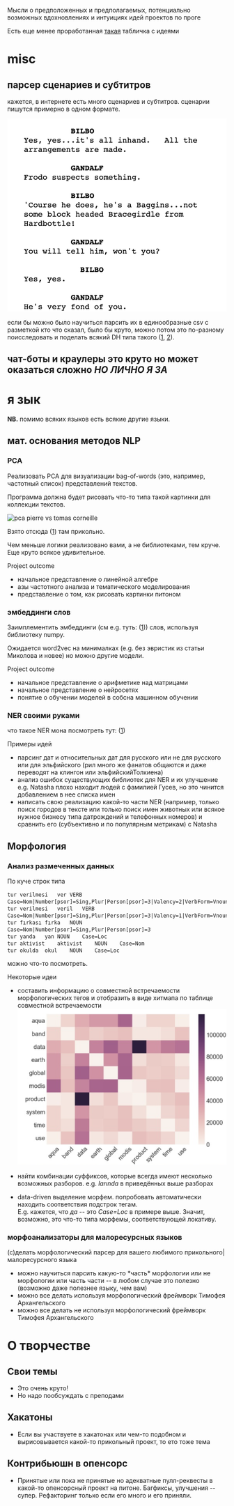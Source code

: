 Мысли о предположенных и предполагаемых, потенциально возможных вдохновлениях и интуициях идей проектов по проге


Есть еще менее проработанная [такая](https://docs.google.com/spreadsheets/d/1S0c-ZEpQuF2zuE3EEMZwnyrYfrBAHNTReo8c8jeELVk/edit?usp=sharing) табличка с идеями


# misc

## парсер сценариев и субтитров
кажется, в интернете есть много сценариев и субтитров. сценарии пишутся примерно в одном формате.

![script exapmle](img/script_example.png)

если бы можно было научиться парсить их в единообразные csv с разметкой кто что сказал, было бы круто, можно потом это по-разному поисследовать и поделать всякий DH типа такого ([1](https://pudding.cool/2017/08/screen-direction/), [2](https://pudding.cool/2017/03/film-dialogue/)).

## чат-боты и краулеры это круто но может оказаться сложно *НО ЛИЧНО Я ЗА*


# я зык
**NB.** помимо всяких языков есть всякие другие языки.

## мат. основания методов NLP
### PCA
Реализовать PCA для визуализации bag-of-words (это, например, частотный список) представлений текстов.

Программа должна будет рисовать что-то типа такой картинки для коллекции текстов.

![pca pierre vs tomas corneille](https://dragonfly.hypotheses.org/files/2013/09/genres2-pca.png)

Взято отсюда ([1](https://dragonfly.hypotheses.org/472)) там прикольно.


Чем меньше логики реализовано вами, а не библиотеками, тем круче. Еще круто всякое удивительное.

Project outcome
+ начальное представление о линейной алгебре
+ азы частотного анализа и тематического моделирования
+ представление о том, как рисовать картинки питоном

### эмбеддинги слов
Заимплементить эмбеддинги (см e.g. туть: ([1](https://rusvectores.org/ru/calculator/#))) слов, используя библиотеку numpy. 

Ожидается word2vec на минималках (e.g. без эвристик из статьи Миколова и новее) но можно другие модели.

Project outcome
+ начальное представление о арифметике над матрицами
+ начальное представление о нейросетях
+ понятие о обучении моделей в собсна машинном обучении

### NER своими руками
что такое NER мона посмотреть тут: ([1](https://habr.com/ru/company/abbyy/blog/449514/))


Примеры идей
* парсинг дат и относительных дат для русского или не для русского или для эльфийского (рил много же фанатов общаются и даже переводят на клингон или эльфийскийТолкиена)
* анализ ошибок существующих библиотек для NER и их улучшение
  e.g. Natasha плохо находит людей с фамилией Гусев, но это чинится добавлением в нее списка имен
* написать свою реализацию какой-то части NER (например, только поиск городов в тексте или только поиск имен животных или всякое нужное бизнесу типа датрождений и телефонных номеров) и сравнить его (субъективно и по популярным метрикам) с Natasha

## Морфология

### Анализ размеченных данных
По куче строк типа

```
tur	verilmesi	ver	VERB	Case=Nom|Number[psor]=Sing,Plur|Person[psor]=3|Valency=2|VerbForm=Vnoun|Voice=Pass
tur	verilmesi	veril	VERB	Case=Nom|Number[psor]=Sing,Plur|Person[psor]=3|Valency=1|VerbForm=Vnoun
tur	fırkası	fırka	NOUN	Case=Nom|Number[psor]=Sing,Plur|Person[psor]=3
tur	yanda	yan	NOUN	Case=Loc
tur	aktivist	aktivist	NOUN	Case=Nom
tur	okulda	okul	NOUN	Case=Loc
```
можно что-то посмотреть.

Некоторые идеи

* составить информацию о совместной встречаемости морфологических тегов и отобразить в виде хитмапа по таблице совместной встречаемости
![хитмап совместной встречаемости](img/coocc_heatmap.png)


* найти комбинации суффиксов, которые всегда имеют несколько возможных разборов. e.g. *larında* в приведённых выше разборах


* data-driven выделение морфем.
попробовать автоматически находить соответствия подстрок тегам.  
E.g. кажется, что *да* -- это *Case=Loc* в примере выше. Значит, возможно, это что-то типа морфемы, соответствующей локативу.

### морфоанализаторы для малоресурсных языков

(c)делать морфологический парсер для вашего любимого прикольного|малоресурсного языка
+ можно научиться парсить какую-то \*часть\* морфологии или не морфологии или часть части -- в любом случае это полезно (возможно даже полезнее языку, чем вам)
+ можно все делать используя морфологический фреймворк Тимофея Архангельского
+ можно все делать не используя морфологический фреймворк Тимофея Архангельского


# О творчестве
## Свои темы
+ Это очень круто!
+ Но надо пообсуждать с преподами


## Хакатоны
+ Если вы участвуете в хакатонах или чем-то подобном и вырисовывается какой-то прикольный проект, то ето тоже тема

## Контрибьюшн в опенсорс
+ Принятые или пока не принятые но адекватные пулл-реквесты в какой-то опенсорсный проект на питоне. Багфиксы, улучшения -- супер. Рефакторинг только если его много и его приняли.
